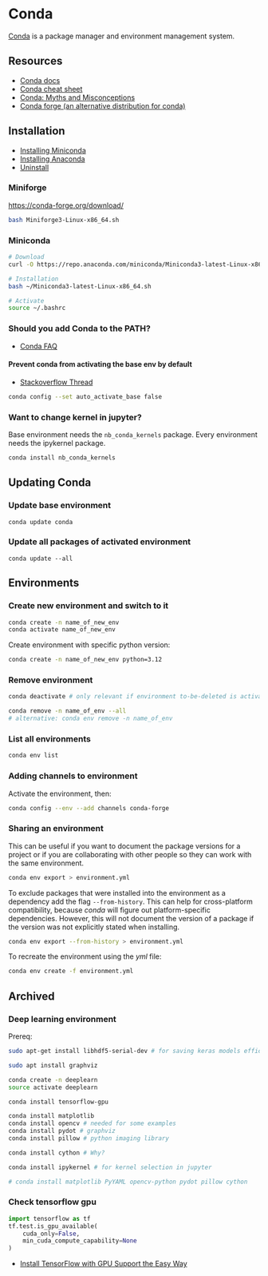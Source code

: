 # Conda

[Conda](https://conda.io) is a package manager and environment management system.

## Resources

- [Conda docs](https://conda.io/projects/conda)
- [Conda cheat sheet](https://conda.io/projects/conda/en/latest/user-guide/cheatsheet.html)
- [Conda: Myths and Misconceptions](https://jakevdp.github.io/blog/2016/08/25/conda-myths-and-misconceptions/)
- [Conda forge (an alternative distribution for conda)](https://conda-forge.org/)


## Installation

- [Installing Miniconda](https://docs.anaconda.com/miniconda/install/)
- [Installing Anaconda](https://docs.anaconda.com/anaconda/install/linux/)
- [Uninstall](https://docs.anaconda.com/anaconda/uninstall/)


### Miniforge

https://conda-forge.org/download/

```bash
bash Miniforge3-Linux-x86_64.sh
```

### Miniconda

```bash
# Download
curl -O https://repo.anaconda.com/miniconda/Miniconda3-latest-Linux-x86_64.sh

# Installation
bash ~/Miniconda3-latest-Linux-x86_64.sh

# Activate
source ~/.bashrc
```

### Should you add Conda to the PATH?

- [Conda FAQ](https://docs.anaconda.com/working-with-conda/reference/faq/)


#### Prevent conda from activating the base env by default

- [Stackoverflow Thread](https://stackoverflow.com/questions/54429210/how-do-i-prevent-conda-from-activating-the-base-environment-by-default)

```bash
conda config --set auto_activate_base false
```


### Want to change kernel in jupyter?

Base environment needs the `nb_conda_kernels` package.
Every environment needs the ipykernel package.

```bash
conda install nb_conda_kernels
```


## Updating Conda

### Update base environment

```
conda update conda
```

### Update all packages of activated environment

```
conda update --all
```


## Environments

### Create new environment and switch to it

```bash
conda create -n name_of_new_env
conda activate name_of_new_env
```

Create environment with specific python version:

```bash
conda create -n name_of_new_env python=3.12
```

### Remove environment

```bash
conda deactivate # only relevant if environment to-be-deleted is activated

conda remove -n name_of_env --all
# alternative: conda env remove -n name_of_env
```

### List all environments

```bash
conda env list
```

### Adding channels to environment

Activate the environment, then:

```bash
conda config --env --add channels conda-forge
```

### Sharing an environment

This can be useful if you want to document the package versions for a project or if you are collaborating with other people so they can work with the same environment.

```bash
conda env export > environment.yml
```

To exclude packages that were installed into the environment as a dependency add the flag `--from-history`.
This can help for cross-platform compatibility, because *conda* will figure out platform-specific dependencies.
However, this will not document the version of a package if the version was not explicitly stated when installing.

```bash
conda env export --from-history > environment.yml
```

To recreate the environment using the *yml* file:

```bash
conda env create -f environment.yml
```


## Archived

### Deep learning environment

Prereq:

```bash
sudo apt-get install libhdf5-serial-dev # for saving keras models efficiently

sudo apt install graphviz
```

```bash
conda create -n deeplearn
source activate deeplearn

conda install tensorflow-gpu

conda install matplotlib
conda install opencv # needed for some examples
conda install pydot # graphviz
conda install pillow # python imaging library

conda install cython # Why?

conda install ipykernel # for kernel selection in jupyter

# conda install matplotlib PyYAML opencv-python pydot pillow cython
```

### Check tensorflow gpu

```python
import tensorflow as tf
tf.test.is_gpu_available(
    cuda_only=False,
    min_cuda_compute_capability=None
)
```

- [Install TensorFlow with GPU Support the Easy Way](https://www.pugetsystems.com/labs/hpc/Install-TensorFlow-with-GPU-Support-the-Easy-Way-on-Ubuntu-18-04-without-installing-CUDA-1170/)
